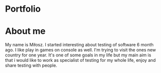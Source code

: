 # Portfolio
# About me
My name is Miłosz. I started interesting about testing of software 6 month ago. I like play in games on console as well. I'm trying to visit the ones new country for one year. It's one of some goals in my life but my main aim is that i would like to work as specialist of testing for my whole life, enjoy and share testing with people.
